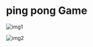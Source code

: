 # ping pong Game

![img1](https://user-images.githubusercontent.com/26231027/100867703-d77f8a80-349a-11eb-9279-d217d6a49fa4.png)


![img2](https://user-images.githubusercontent.com/26231027/100867753-e6fed380-349a-11eb-8ad3-10cd6d8e59f4.png)
